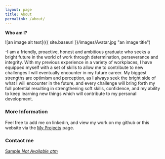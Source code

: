 ```yaml
---
layout: page
title: About
permalink: /about/
---
```


**Who am I?**

![an image alt text]({{ site.baseurl }}/images/Avatar.jpg "an image title")

-I am a friendly, proactive, honest and ambitious graduate who seeks a bright future in the world of work through determination, perseverance and integrity. With my previous experience in a variety of workplaces, I have equipped myself with a set of skills to allow me to contribute to new challenges I will eventually encounter in my future career. My biggest strengths are optimism and perception, as I always seek the bright side of what I will encounter in the future, and every challenge will bring forth my full potential resulting in strengthening soft skills, confidence, and my ability to keep learning new things which will contribute to my personal development. 

### More Information

Feel free to add me on linkedin, and view my work on my github or this website via the [My Projects](https://ans-github.github.io/) page.

### Contact me

[Sample *Not Available atm*](mailto:email@domain.com)